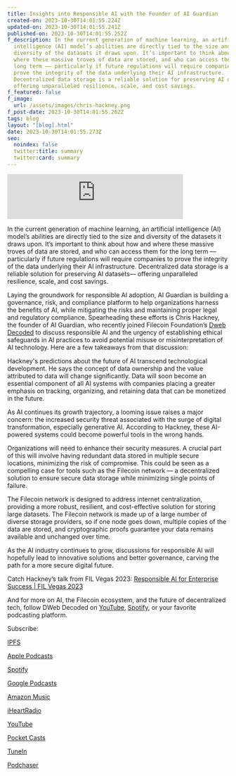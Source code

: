 ```yaml
---
title: Insights into Responsible AI with the Founder of AI Guardian
created-on: 2023-10-30T14:01:55.224Z
updated-on: 2023-10-30T14:01:55.241Z
published-on: 2023-10-30T14:01:55.252Z
f_description: In the current generation of machine learning, an artificial
  intelligence (AI) model’s abilities are directly tied to the size and
  diversity of the datasets it draws upon. It’s important to think about how and
  where these massive troves of data are stored, and who can access them for the
  long term –– particularly if future regulations will require companies to
  prove the integrity of the data underlying their AI infrastructure.
  Decentralized data storage is a reliable solution for preserving AI datasets––
  offering unparalleled resilience, scale, and cost savings.
f_featured: false
f_image:
  url: /assets/images/chris-hackney.png
f_post-date: 2023-10-30T14:01:55.262Z
tags: blog
layout: "[blog].html"
date: 2023-10-30T14:01:55.273Z
seo:
  noindex: false
  twitter:title: summary
  twitter:card: summary
---
```

<iframe
  src="https://podcasters.spotify.com/pod/show/filecoin-foundation/embed/episodes/The-Moral-Compass-of-AI-with-Chris-Hackney--DWeb-Decoded-16-e2a2j0l"
  height="102px"
  width="400px"
  style="border:0;"
  scrolling="no">
</iframe>

In the current generation of machine learning, an artificial intelligence (AI) model’s abilities are directly tied to the size and diversity of the datasets it draws upon. It’s important to think about how and where these massive troves of data are stored, and who can access them for the long term –– particularly if future regulations will require companies to prove the integrity of the data underlying their AI infrastructure. Decentralized data storage is a reliable solution for preserving AI datasets–– offering unparalleled resilience, scale, and cost savings. 

Laying the groundwork for responsible AI adoption, AI Guardian is building a governance, risk, and compliance platform to help organizations harness the benefits of AI, while mitigating the risks and maintaining proper legal and regulatory compliance. Spearheading these efforts is Chris Hackney, the founder of AI Guardian, who recently joined Filecoin Foundation’s [Dweb Decoded](https://www.youtube.com/playlist?list=PLp3zrT1ewY0micCUXk2G1B1-ukbpuclJy) to discuss responsible AI and the urgency of establishing ethical safeguards in AI practices to avoid potential misuse or misinterpretation of AI technology. Here are a few takeaways from that discussion:

Hackney's predictions about the future of AI transcend technological development. He says the concept of data ownership and the value attributed to data will change significantly. Data will soon become an essential component of all AI systems with companies placing a greater emphasis on tracking, organizing, and retaining data that can be monetized in the future.

As AI continues its growth trajectory, a looming issue raises a major concern: the increased security threat associated with the surge of digital transformation, especially generative AI. According to Hackney, these AI-powered systems could become powerful tools in the wrong hands. 

Organizations will need to enhance their security measures. A crucial part of this will involve having redundant data stored in multiple secure locations, minimizing the risk of compromise. This could be seen as a compelling case for tools such as the Filecoin network — a decentralized solution to ensure secure data storage while minimizing single points of failure. 

The Filecoin network is designed to address internet centralization, providing a more robust, resilient, and cost-effective solution for storing large datasets. The Filecoin network is made up of a large number of diverse storage providers, so if one node goes down, multiple copies of the data are stored, and cryptographic proofs guarantee your data remains available and unchanged over time.

As the AI industry continues to grow, discussions for responsible AI will hopefully lead to innovative solutions and better governance, carving the path for a more secure digital future.

Catch Hackney’s talk from FIL Vegas 2023: [Responsible AI for Enterprise Success | FIL Vegas 2023](https://www.youtube.com/watch?v=VDJkwH-EjVU&list=PLp3zrT1ewY0l6mwL6ymdwHapRHmSbbVAO&index=2)

And for more on AI, the Filecoin ecosystem, and the future of decentralized tech, follow DWeb Decoded on [YouTube](https://www.youtube.com/playlist?list=PLp3zrT1ewY0micCUXk2G1B1-ukbpuclJy), [Spotify](https://open.spotify.com/show/5GPjDV4AVv7xwmg0ByySac?si=af7b9bf4b2994237), or your favorite podcasting platform.

Subscribe:

[IPFS](https://ipfspodcasting.net/Feed/454/DWebDecoded)

[Apple Podcasts](https://podcasts.apple.com/us/podcast/dweb-decoded/id1702936954)

[Spotify](https://open.spotify.com/show/5GPjDV4AVv7xwmg0ByySac?si=af7b9bf4b2994237)

[Google Podcasts](https://podcasts.google.com/feed/aHR0cHM6Ly9hbmNob3IuZm0vcy9lNmIzZDQwNC9wb2RjYXN0L3Jzcw)

[Amazon Music](https://music.amazon.com/podcasts/2dcdde2f-be5c-41e6-bd0d-dc09adf27894/dweb-decoded)

[iHeartRadio](https://iheart.com/podcast/120429254/)

[YouTube](https://www.youtube.com/playlist?list=PLp3zrT1ewY0micCUXk2G1B1-ukbpuclJy)

[Pocket Casts](https://pca.st/50sgk357)

[TuneIn](https://tunein.com/podcasts/Technology-Podcasts/DWeb-Decoded-p3766841/)

[Podchaser](https://www.podchaser.com/podcasts/dweb-decoded-5433303)
